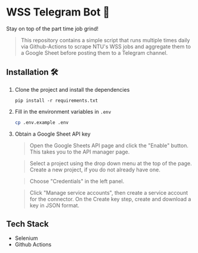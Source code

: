 # WSS Telegram Bot 🤖

Stay on top of the part time job grind!

> This repository contains a simple script that runs multiple times daily via Github-Actions to scrape NTU's WSS jobs and aggregate them to a Google Sheet before posting them to a Telegram channel.

## Installation 🛠

1. Clone the project and install the dependencies

   ```
   pip install -r requirements.txt
   ```

2. Fill in the environment variables in `.env`

   ```bash
   cp .env.example .env
   ```

3. Obtain a Google Sheet API key

   > Open the Google Sheets API page and click the "Enable" button. This takes you to the API manager page.

   > Select a project using the drop down menu at the top of the page. Create a new project, if you do not already have one.

   > Choose "Credentials" in the left panel.

   > Click "Manage service accounts", then create a service account for the connector. On the Create key step, create and download a key in JSON format.

## Tech Stack

- Selenium
- Github Actions
